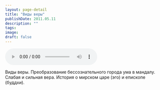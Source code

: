 ```yaml
---
layout: page-detail
title: "Виды веры"
publishDate: 2011.05.11
description: ""
tags:
image:
draft: false
---
```


<audio title="2011.05.11 - Виды веры.mp3" src="/upload/iblock/504/50450cb2dde403a0b641b878b356a96d.mp3" controls=""></audio>

 Виды веры. Преобразование бессознательного города ума в мандалу.  
 Слабая и сильная вера. История о мирском царе (эго) и епископе (буддхи).  

  
